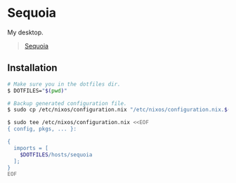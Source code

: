 # Sequoia

My desktop.

> [Sequoia](https://en.wikipedia.org/wiki/Sequoiadendron_giganteum)

## Installation

```bash
# Make sure you in the dotfiles dir.
$ DOTFILES="$(pwd)"

# Backup generated configuration file.
$ sudo cp /etc/nixos/configuration.nix "/etc/nixos/configuration.nix.$(date +'%s').bu"

$ sudo tee /etc/nixos/configuration.nix <<EOF
{ config, pkgs, ... }:

{
  imports = [
    $DOTFILES/hosts/sequoia
  ];
}
EOF
```
